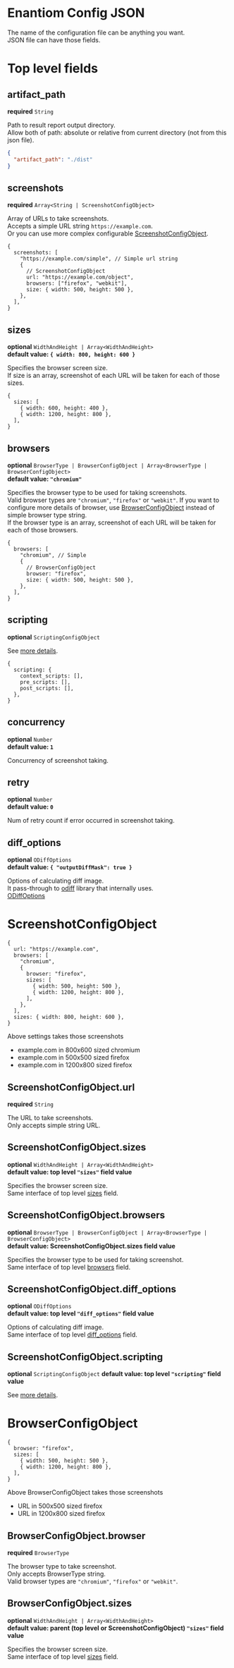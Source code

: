 # Enantiom Config JSON

The name of the configuration file can be anything you want.  
JSON file can have those fields.

# Top level fields

## artifact_path

**required** `String`

Path to result report output directory.  
Allow both of path: absolute or relative from current directory (not from this json file).

```json
{
  "artifact_path": "./dist"
}
```

## screenshots

**required** `Array<String | ScreenshotConfigObject>`

Array of URLs to take screenshots.  
Accepts a simple URL string `https://example.com`.  
Or you can use more complex configurable [ScreenshotConfigObject](#ScreenshotConfigObject).

```json5
{
  screenshots: [
    "https://example.com/simple", // Simple url string
    {
      // ScreenshotConfigObject
      url: "https://example.com/object",
      browsers: ["firefox", "webkit"],
      size: { width: 500, height: 500 },
    },
  ],
}
```

## sizes

**optional** `WidthAndHeight | Array<WidthAndHeight>`  
**default value: `{ width: 800, height: 600 }`**

Specifies the browser screen size.  
If size is an array, screenshot of each URL will be taken for each of those sizes.

```json5
{
  sizes: [
    { width: 600, height: 400 },
    { width: 1200, height: 800 },
  ],
}
```

## browsers

**optional** `BrowserType | BrowserConfigObject | Array<BrowserType | BrowserConfigObject>`  
**default value: `"chromium"`**

Specifies the browser type to be used for taking screenshots.  
Valid browser types are `"chromium"`, `"firefox"` or `"webkit"`.
If you want to configure more details of browser, use [BrowserConfigObject](#BrowserConfigObject) instead of simple browser type string.  
If the browser type is an array, screenshot of each URL will be taken for each of those browsers.

```json5
{
  browsers: [
    "chromium", // Simple
    {
      // BrowserConfigObject
      browser: "firefox",
      size: { width: 500, height: 500 },
    },
  ],
}
```

## scripting

**optional** `ScriptingConfigObject`

See [more details](./SCRIPTING.md).

```json5
{
  scripting: {
    context_scripts: [],
    pre_scripts: [],
    post_scripts: [],
  },
}
```

## concurrency

**optional** `Number`  
**default value: `1`**

Concurrency of screenshot taking.

## retry

**optional** `Number`  
**default value: `0`**

Num of retry count if error occurred in screenshot taking.

## diff_options

**optional** `ODiffOptions`  
**default value: `{ "outputDiffMask": true }`**

Options of calculating diff image.  
It pass-through to [odiff](https://github.com/dmtrKovalenko/odiff) library that internally uses.  
[ODiffOptions](https://github.com/dmtrKovalenko/odiff#nodejs-1)

# ScreenshotConfigObject

```json5
{
  url: "https://example.com",
  browsers: [
    "chromium",
    {
      browser: "firefox",
      sizes: [
        { width: 500, height: 500 },
        { width: 1200, height: 800 },
      ],
    },
  ],
  sizes: { width: 800, height: 600 },
}
```

Above settings takes those screenshots

- example.com in 800x600 sized chromium
- example.com in 500x500 sized firefox
- example.com in 1200x800 sized firefox

## ScreenshotConfigObject.url

**required** `String`

The URL to take screenshots.  
Only accepts simple string URL.

## ScreenshotConfigObject.sizes

**optional** `WidthAndHeight | Array<WidthAndHeight>`  
**default value: top level `"sizes"` field value**

Specifies the browser screen size.  
Same interface of top level [sizes](#sizes) field.

## ScreenshotConfigObject.browsers

**optional** `BrowserType | BrowserConfigObject | Array<BrowserType | BrowserConfigObject>`  
**default value: ScreenshotConfigObject.sizes field value**

Specifies the browser type to be used for taking screenshot.  
Same interface of top level [browsers](#browsers) field.

## ScreenshotConfigObject.diff_options

**optional** `ODiffOptions`  
**default value: top level `"diff_options"` field value**

Options of calculating diff image.  
Same interface of top level [diff_options](#diff_options) field.

## ScreenshotConfigObject.scripting

**optional** `ScriptingConfigObject`
**default value: top level `"scripting"` field value**

See [more details](./SCRIPTING.md).

# BrowserConfigObject

```json5
{
  browser: "firefox",
  sizes: [
    { width: 500, height: 500 },
    { width: 1200, height: 800 },
  ],
}
```

Above BrowserConfigObject takes those screenshots

- URL in 500x500 sized firefox
- URL in 1200x800 sized firefox

## BrowserConfigObject.browser

**required** `BrowserType`

The browser type to take screenshot.  
Only accepts BrowserType string.  
Valid browser types are `"chromium"`, `"firefox"` or `"webkit"`.

## BrowserConfigObject.sizes

**optional** `WidthAndHeight | Array<WidthAndHeight>`  
**default value: parent (top level or ScreenshotConfigObject) `"sizes"` field value**

Specifies the browser screen size.  
Same interface of top level [sizes](#sizes) field.
